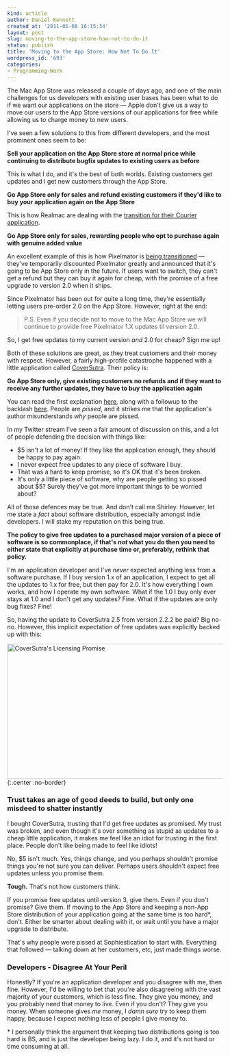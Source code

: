 ```yaml
---
kind: article
author: Daniel Kennett
created_at: '2011-01-08 16:15:34'
layout: post
slug: moving-to-the-app-store-how-not-to-do-it
status: publish
title: 'Moving to the App Store: How Not To Do It'
wordpress_id: '693'
categories:
- Programming-Work
---
```


<p>The Mac App Store was released a couple of days ago, and one of the main challenges for us developers with existing user bases has been what to do if we want our applications on the store — Apple don't give us a way to move our users to the App Store versions of our applications for free while allowing us to charge money to new users.</p>
<p>I've seen a few solutions to this from different developers, and the most prominent ones seem to be:</p>
<p><strong>Sell your application on the App Store store at normal price while continuing to distribute bugfix updates to existing users as before</strong></p>
<p>This is what I do, and it's the best of both worlds. Existing customers get updates and I get new customers through the App Store.</p>
<p><strong>Go App Store only for sales and refund existing customers if they'd like to buy your application again on the App Store</strong></p>
<p>This is how Realmac are dealing with the <a href="http://realmacsoftware.com/blog/mac-app-store-pricing">transition for their Courier application</a>.</p>
<p><strong>Go App Store only for sales, rewarding people who opt to purchase again with genuine added value</strong></p>
<p>An excellent example of this is how Pixelmator is <a href="http://www.pixelmator.com/">being transitioned</a> — they've temporarily discounted Pixelmator greatly and announced that it's going to be App Store only in the future. If users want to switch, they can't get a refund but they can buy it again for cheap, with the promise of a free upgrade to version 2.0 when it ships.</p>
<p>Since Pixelmator has been out for quite a long time, they're essentially letting users pre-order 2.0 on the App Store. However, right at the end:</p>
<blockquote>
<p>P.S. Even if you decide not to move to the Mac App Store we will continue to provide free Pixelmator 1.X updates til version 2.0.</p>
</blockquote>
<p>So, I get free updates to my current version <em>and</em> 2.0 for cheap? Sign me up!</p>
<p>Both of these solutions are great, as they treat customers and their money with respect. However, a fairly high-profile catastrophe happened with a little application called <a href="http://www.sophiestication.com/coversutra/">CoverSutra</a>. Their policy is:</p>
<p><strong>Go App Store only, give existing customers no refunds and if they want to receive any further updates, they have to buy the application again</strong></p>
<p>You can read the first explanation <a href="http://www.sophiestication.com/blog/coversutra-2-5/">here</a>, along with a followup to the backlash <a href="http://www.sophiestication.com/blog/about-coversutra-the-mac-app-store-and-sanity/">here</a>. People are <em>pissed</em>, and it strikes me that the application's author misunderstands <em>why</em> people are pissed.</p>
<p>In my Twitter stream I've seen a fair amount of discussion on this, and a lot of people defending the decision with things like:</p>
<ul>
<li>$5 isn't a lot of money! If they like the application enough, they should be happy to pay again.</li>
<li>I never expect free updates to any piece of software I buy.</li>
<li>That was a hard to keep promise, so it's OK that it's been broken.</li>
<li>It's only a little piece of software, why are people getting so pissed about $5? Surely they've got more important things to be worried about?</li>
</ul>
<p>All of those defences may be true. And don't call me Shirley. However, let me state a <em>fact</em> about software distribution, especially amongst indie developers. I will stake my reputation on this being true.</p>
<p><strong>The policy to give free updates to a purchased major version of a piece of software is so commonplace, if that's <em>not</em> what you do then you need to either state that explicitly at purchase time or, preferably, rethink that policy.</strong></p>
<p>I'm an application developer and I've <em>never</em> expected anything less from a software purchase. If I buy version 1.x of an application, I expect to get all the updates to 1.x for free, but then pay for 2.0. It's how everything I own works, and how I operate my own software. What if the 1.0 I buy only ever stays at 1.0 and I don't get any updates? Fine. What if the updates are only bug fixes? Fine!</p>
<p>So, having the update to CoverSutra 2.5 from version 2.2.2 be paid? Big no-no. However, this implicit expectation of free updates was explicitly backed up with this:</p>

<img src="/pictures/for_posts/2011/01/coversutra.png" border="0" alt="CoverSutra's Licensing Promise" width="590" height="315" />
{:.center .no-border}

<h3>Trust takes an age of good deeds to build, but only one misdeed to shatter instantly</h3>
<p>I bought CoverSutra, trusting that I'd get free updates as promised. My trust was broken, and even though it's over something as stupid as updates to a cheap little application, it makes me feel like an idiot for trusting in the first place. People don't like being made to feel like idiots!</p>
<p>No, $5 isn't much. Yes, things change, and you perhaps shouldn't promise things you're not sure you can deliver. Perhaps users shouldn't expect free updates unless you promise them.</p>
<p><strong>Tough.</strong> That's not how customers think.</p>
<p>If you promise free updates until version 3, give them. Even if you don't promise? Give them. If moving to the App Store and keeping a non-App Store distribution of your application going at the same time is too hard*, don't. Either be smarter about dealing with it, or wait until you have a major upgrade to distribute.</p>
<p>That's why people were pissed at Sophiestication to start with. Everything that followed — talking down at her customers, etc, just made things worse.</p>
<h3>Developers - Disagree At Your Peril</h3>
<p>Honestly? If you're an application developer and you disagree with me, then fine. However, I'd be willing to bet that you're also disagreeing with the vast majority of your customers, which is less fine. They give you money, and you probably need that money to live. Even if you don't? They give you money. When someone gives <em>me</em> money, I <em>damn sure</em> try to keep them happy, because I expect nothing less of people I give money to.</p>
<p>* I personally think the argument that keeping two distributions going is too hard is BS, and is just the developer being lazy. I do it, and it's not hard or time consuming at all.</p>